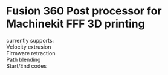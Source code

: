 # Fusion 360 Post processor for Machinekit FFF 3D printing
currently supports:<br>
Velocity extrusion<br>
Firmware retraction<br>
Path blending<br>
Start/End codes

